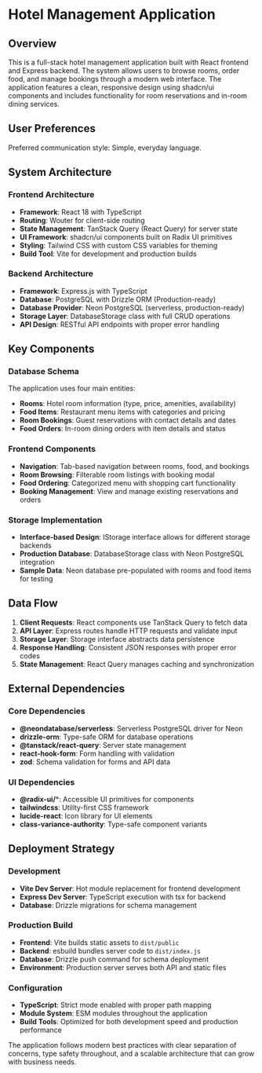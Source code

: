 # Hotel Management Application

## Overview

This is a full-stack hotel management application built with React frontend and Express backend. The system allows users to browse rooms, order food, and manage bookings through a modern web interface. The application features a clean, responsive design using shadcn/ui components and includes functionality for room reservations and in-room dining services.

## User Preferences

Preferred communication style: Simple, everyday language.

## System Architecture

### Frontend Architecture
- **Framework**: React 18 with TypeScript
- **Routing**: Wouter for client-side routing
- **State Management**: TanStack Query (React Query) for server state
- **UI Framework**: shadcn/ui components built on Radix UI primitives
- **Styling**: Tailwind CSS with custom CSS variables for theming
- **Build Tool**: Vite for development and production builds

### Backend Architecture
- **Framework**: Express.js with TypeScript
- **Database**: PostgreSQL with Drizzle ORM (Production-ready)
- **Database Provider**: Neon PostgreSQL (serverless, production-ready)
- **Storage Layer**: DatabaseStorage class with full CRUD operations
- **API Design**: RESTful API endpoints with proper error handling

## Key Components

### Database Schema
The application uses four main entities:
- **Rooms**: Hotel room information (type, price, amenities, availability)
- **Food Items**: Restaurant menu items with categories and pricing
- **Room Bookings**: Guest reservations with contact details and dates
- **Food Orders**: In-room dining orders with item details and status

### Frontend Components
- **Navigation**: Tab-based navigation between rooms, food, and bookings
- **Room Browsing**: Filterable room listings with booking modal
- **Food Ordering**: Categorized menu with shopping cart functionality
- **Booking Management**: View and manage existing reservations and orders

### Storage Implementation
- **Interface-based Design**: IStorage interface allows for different storage backends
- **Production Database**: DatabaseStorage class with Neon PostgreSQL integration
- **Sample Data**: Neon database pre-populated with rooms and food items for testing

## Data Flow

1. **Client Requests**: React components use TanStack Query to fetch data
2. **API Layer**: Express routes handle HTTP requests and validate input
3. **Storage Layer**: Storage interface abstracts data persistence
4. **Response Handling**: Consistent JSON responses with proper error codes
5. **State Management**: React Query manages caching and synchronization

## External Dependencies

### Core Dependencies
- **@neondatabase/serverless**: Serverless PostgreSQL driver for Neon
- **drizzle-orm**: Type-safe ORM for database operations
- **@tanstack/react-query**: Server state management
- **react-hook-form**: Form handling with validation
- **zod**: Schema validation for forms and API data

### UI Dependencies
- **@radix-ui/***: Accessible UI primitives for components
- **tailwindcss**: Utility-first CSS framework
- **lucide-react**: Icon library for UI elements
- **class-variance-authority**: Type-safe component variants

## Deployment Strategy

### Development
- **Vite Dev Server**: Hot module replacement for frontend development
- **Express Dev Server**: TypeScript execution with tsx for backend
- **Database**: Drizzle migrations for schema management

### Production Build
- **Frontend**: Vite builds static assets to `dist/public`
- **Backend**: esbuild bundles server code to `dist/index.js`
- **Database**: Drizzle push command for schema deployment
- **Environment**: Production server serves both API and static files

### Configuration
- **TypeScript**: Strict mode enabled with proper path mapping
- **Module System**: ESM modules throughout the application
- **Build Tools**: Optimized for both development speed and production performance

The application follows modern best practices with clear separation of concerns, type safety throughout, and a scalable architecture that can grow with business needs.